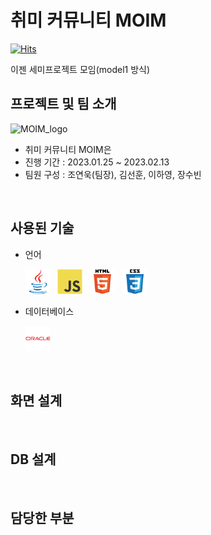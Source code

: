 # 취미 커뮤니티 MOIM
[![Hits](https://hits.seeyoufarm.com/api/count/incr/badge.svg?url=https%3A%2F%2Fgithub.com%2Fha02e%2Fsemi_project&count_bg=%234B8EE5&title_bg=%23555555&icon=&icon_color=%23E7E7E7&title=hits&edge_flat=true)](https://hits.seeyoufarm.com)

이젠 세미프로젝트 모임(model1 방식)

## 프로젝트 및 팀 소개
![MOIM_logo](https://user-images.githubusercontent.com/121777501/224551005-bd49179b-e73e-48e1-a1bc-7accfd3de301.png)
- 취미 커뮤니티 MOIM은
- 진행 기간 : 2023.01.25 ~ 2023.02.13
- 팀원 구성 : 조연욱(팀장), 김선훈, 이하영, 장수빈
<br>

## 사용된 기술
- 언어

<p>
&nbsp;&nbsp;&nbsp;&nbsp;&nbsp;
<img src="https://raw.githubusercontent.com/devicons/devicon/master/icons/java/java-original.svg" alt="java" width="40" height="40"/> 
&nbsp;
<img src="https://raw.githubusercontent.com/devicons/devicon/master/icons/javascript/javascript-original.svg" alt="javascript" width="40" height="40"/> 
&nbsp;
<img src="https://raw.githubusercontent.com/devicons/devicon/master/icons/html5/html5-original-wordmark.svg" alt="html5" width="40" height="40"/> 
&nbsp;
<img src="https://raw.githubusercontent.com/devicons/devicon/master/icons/css3/css3-original-wordmark.svg" alt="css3" width="40" height="40"/> 
</p>

- 데이터베이스
<p>
&nbsp;&nbsp;&nbsp;&nbsp;&nbsp;
<img src="https://raw.githubusercontent.com/devicons/devicon/master/icons/oracle/oracle-original.svg" alt="oracle" width="40" height="40"/> 
</p>

<br>

## 화면 설계

<br>

## DB 설계

<br>

## 담당한 부분
